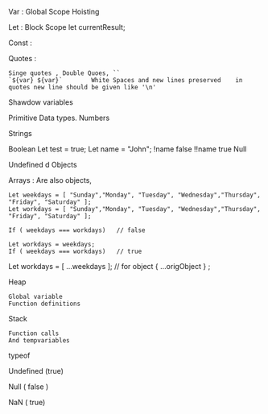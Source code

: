Var   : Global Scope   Hoisting

Let   : Block Scope    let currentResult; 

Const : 

Quotes :

	Singe quotes , Double Quoes, ``      
	`${var} ${var}`        White Spaces and new lines preserved    in quotes new line should be given like '\n'
	
	

Shawdow variables

Primitive  Data types.
Numbers


Strings


Boolean
			Let  test = true;
			Let name = "John";
			!name   false   !!name true
Null

Undefined
d
Objects


Arrays  :
	Are also objects,   

	Let weekdays = [ "Sunday","Monday", "Tuesday", "Wednesday","Thursday", "Friday", "Saturday" ];
	Let workdays = [ "Sunday","Monday", "Tuesday", "Wednesday","Thursday", "Friday", "Saturday" ];
	
	If ( weekdays === workdays)   // false
	
	Let workdays = weekdays;
	If ( weekdays === workdays)   // true 
	
Let workdays = [ …weekdays ];    // for object { …origObject } ;

Heap 

    Global variable
    Function definitions


Stack

    Function calls
    And tempvariables



typeof

Undefined  (true)


Null  ( false )


NaN    ( true) 

<script src="path/script.js"  defer>   Load In parallel to html parsing and waits to execute
<script src="path/script.js"  async>   Load In parallel to html parsing does not wait to execute.


If ( a === b ) {
;
} else if (  a === c ) {
;
} else {
;
}


'use strict'; 
//  cant use variable before defining , Cant use reserved words like undefined as variable name

 switch ( variable ) {
	Case  value1: 
		Expression;
	   Break;
	Case  value1: 
		Expression;
	   Break;
	Case  value1: 
		Expression;
	   Break;
	Case default:
	   Expression;
	   Break;
 }

For( let I = 0 ; I < 3 ; i++ ){
	Console.log( I ) ;
}


Let weekdays = [ "Sunday","Monday", "Tuesday", "Wednesday","Thursday", "Friday", "Saturday" ];

For ( const day of week ){
	Console.log( day );
}

Let vehicle =  { make: "Benz" , model: "c100", prince: "100k" };

For ( const key in vehicle ) {
	
	If( vehicle[key] = "done" ){
		Break;
	}
	If( vehicle[key] = "price" ){
		continue;
	}
	
	Console.log( vehicle[key] );
}

While( I < 100 ) {
	Expression;
	i++;
}

Try{
	Let num1 = getUserInput();
	
	Result = result/num1;
} catch ( error ) {
	Console.log( " Error " );
	Throw error;
} finally {
	Close all;
}






